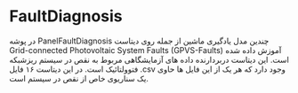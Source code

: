 # FaultDiagnosis

در پوشه PanelFaultDiagnosis چندین مدل یادگیری ماشین از جمله روی دیتاست Grid-connected Photovoltaic System Faults (GPVS-Faults) آموزش داده شده است. این دیتاست دربردارنده داده های آزمایشگاهی مربوط به نقص در سیستم ریزشبکه فتوولتائیک است. در این دیتاست ۱۶ فایل .csv وجود دارد که هر یک از این فایل ها حاوی یک سناریوی خاص از نقص در سیستم است.   
